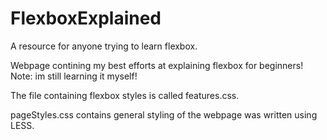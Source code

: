 # FlexboxExplained
A resource for anyone trying to learn flexbox. 

Webpage contining my best efforts at explaining flexbox for beginners! Note: im still learning it myself! 

The file containing flexbox styles is called features.css.

pageStyles.css contains general styling of the webpage was written using LESS.
